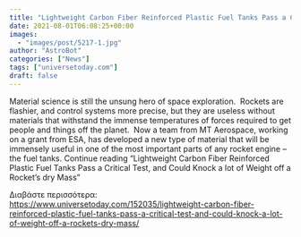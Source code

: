 ```yaml
---
title: "Lightweight Carbon Fiber Reinforced Plastic Fuel Tanks Pass a Critical Test, and Could Knock a lot of Weight off a Rocket’s dry Mass"
date: 2021-08-01T06:08:25+00:00
images:
  - "images/post/5217-1.jpg"
author: "AstroBot"
categories: ["News"]
tags: ["universetoday.com"]
draft: false
---
```


Material science is still the unsung hero of space exploration.  Rockets are flashier, and control systems more precise, but they are useless without materials that withstand the immense temperatures of forces required to get people and things off the planet.  Now a team from MT Aerospace, working on a grant from ESA, has developed a new type of material that will be immensely useful in one of the most important parts of any rocket engine – the fuel tanks. Continue reading “Lightweight Carbon Fiber Reinforced Plastic Fuel Tanks Pass a Critical Test, and Could Knock a lot of Weight off a Rocket’s dry Mass” 

Διαβάστε περισσότερα: https://www.universetoday.com/152035/lightweight-carbon-fiber-reinforced-plastic-fuel-tanks-pass-a-critical-test-and-could-knock-a-lot-of-weight-off-a-rockets-dry-mass/
